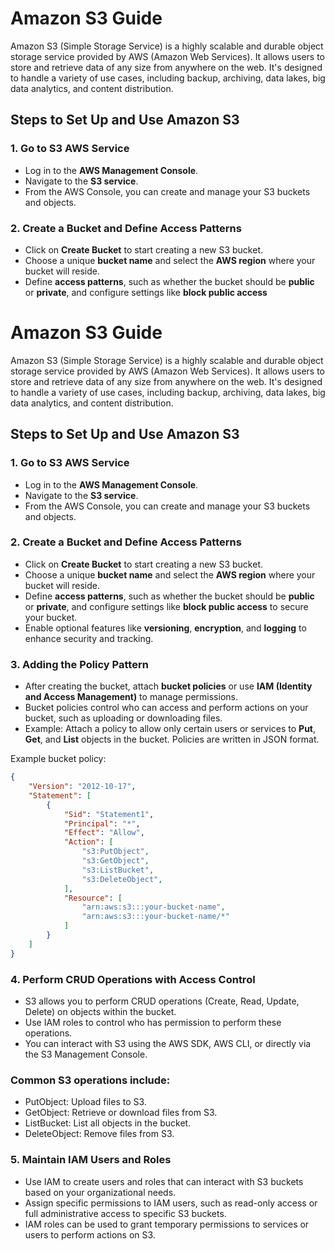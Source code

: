 # Amazon S3 Guide

Amazon S3 (Simple Storage Service) is a highly scalable and durable object storage service provided by AWS (Amazon Web Services). It allows users to store and retrieve data of any size from anywhere on the web. It's designed to handle a variety of use cases, including backup, archiving, data lakes, big data analytics, and content distribution.

## Steps to Set Up and Use Amazon S3

### 1. Go to S3 AWS Service
- Log in to the **AWS Management Console**.
- Navigate to the **S3 service**.
- From the AWS Console, you can create and manage your S3 buckets and objects.

### 2. Create a Bucket and Define Access Patterns
- Click on **Create Bucket** to start creating a new S3 bucket.
- Choose a unique **bucket name** and select the **AWS region** where your bucket will reside.
- Define **access patterns**, such as whether the bucket should be **public** or **private**, and configure settings like **block public access** 
# Amazon S3 Guide

Amazon S3 (Simple Storage Service) is a highly scalable and durable object storage service provided by AWS (Amazon Web Services). It allows users to store and retrieve data of any size from anywhere on the web. It's designed to handle a variety of use cases, including backup, archiving, data lakes, big data analytics, and content distribution.

## Steps to Set Up and Use Amazon S3

### 1. Go to S3 AWS Service
- Log in to the **AWS Management Console**.
- Navigate to the **S3 service**.
- From the AWS Console, you can create and manage your S3 buckets and objects.

### 2. Create a Bucket and Define Access Patterns
- Click on **Create Bucket** to start creating a new S3 bucket.
- Choose a unique **bucket name** and select the **AWS region** where your bucket will reside.
- Define **access patterns**, such as whether the bucket should be **public** or **private**, and configure settings like **block public access** to secure your bucket.
- Enable optional features like **versioning**, **encryption**, and **logging** to enhance security and tracking.

### 3. Adding the Policy Pattern
- After creating the bucket, attach **bucket policies** or use **IAM (Identity and Access Management)** to manage permissions.
- Bucket policies control who can access and perform actions on your bucket, such as uploading or downloading files.
- Example: Attach a policy to allow only certain users or services to **Put**, **Get**, and **List** objects in the bucket. Policies are written in JSON format.

Example bucket policy:

```json
{
    "Version": "2012-10-17",
    "Statement": [
        {
            "Sid": "Statement1",
            "Principal": "*",
            "Effect": "Allow",
            "Action": [
                "s3:PutObject",
                "s3:GetObject",
                "s3:ListBucket",
                "s3:DeleteObject",
            ],
            "Resource": [
                "arn:aws:s3:::your-bucket-name",    
                "arn:aws:s3:::your-bucket-name/*"       
            ]
        }
    ]
}
```

### 4. Perform CRUD Operations with Access Control
- S3 allows you to perform CRUD operations (Create, Read, Update, Delete) on objects within the bucket.
- Use IAM roles to control who has permission to perform these operations.
- You can interact with S3 using the AWS SDK, AWS CLI, or directly via the S3 Management Console.

### Common S3 operations include:

- PutObject: Upload files to S3.
- GetObject: Retrieve or download files from S3.
- ListBucket: List all objects in the bucket.
- DeleteObject: Remove files from S3.

### 5. Maintain IAM Users and Roles
- Use IAM to create users and roles that can interact with S3 buckets based on your organizational needs.
- Assign specific permissions to IAM users, such as read-only access or full administrative access to specific S3 buckets.
- IAM roles can be used to grant temporary permissions to services or users to perform actions on S3.
